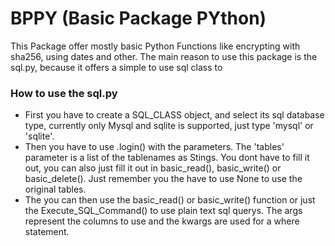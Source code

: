 # BPPY (Basic Package PYthon)

This Package offer mostly basic Python Functions like encrypting with sha256, using dates and other. The main reason to use this package is the sql.py, because it offers a simple to use sql class to 

### How to use the sql.py

- First you have to create a SQL_CLASS object, and select its sql database type, currently only Mysql and sqlite is supported, just type 'mysql' or 'sqlite'.
- Then you have to use .login() with the parameters. The 'tables' parameter is a list of the tablenames as Stings. You dont have to fill it out, you can also just fill it out in basic_read(), basic_write() or basic_delete(). Just remember you the have to use None to use the original tables.
- The you can then use the basic_read() or basic_write() function or just the Execute_SQL_Command() to use plain text sql querys. The args represent the columns to use and the kwargs are used for a where statement.
